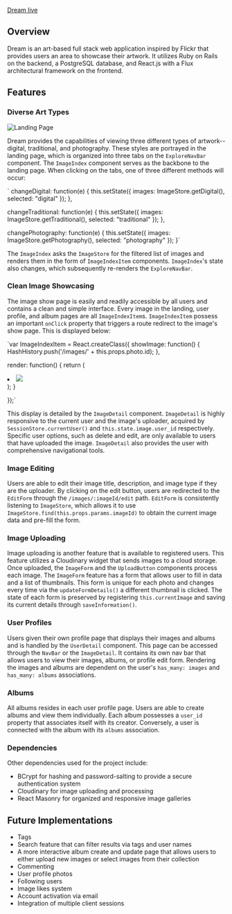 [Dream live][heroku]

[heroku]: https://dream-capstone.herokuapp.com/

## Overview

Dream is an art-based full stack web application inspired by Flickr that provides users an area to showcase their artwork.  It utilizes Ruby on Rails on the backend, a PostgreSQL database, and React.js with a Flux architectural framework on the frontend.

## Features

### Diverse Art Types

![Landing Page](./docs/screenshots/landing-page.png?raw=true "Optional Title")

Dream provides the capabilities of viewing three different types of artwork--digital, traditional, and photography. These styles are portrayed in the landing page, which is organized into three tabs on the `ExploreNavBar` component. The `ImageIndex` component serves as the backbone to the landing page. When clicking on the tabs, one of three different methods will occur:

`  changeDigital: function(e) {
    this.setState({
      images: ImageStore.getDigital(),
      selected: "digital"
     });
  },

  changeTraditional: function(e) {
    this.setState({
      images: ImageStore.getTraditional(),
      selected: "traditional"
    });
  },

  changePhotography: function(e) {
    this.setState({
      images: ImageStore.getPhotography(),
      selected: "photography"
    });
  }`

  The `ImageIndex` asks the `ImageStore` for the filtered list of images and renders them in the form of `ImageIndexItem` components. `ImageIndex`'s state also changes, which subsequently re-renders the `ExploreNavBar`.

### Clean Image Showcasing

The image show page is easily and readily accessible by all users and contains a clean and simple interface. Every image in the landing, user profile, and album pages are all `ImageIndexItem`s. `ImageIndexItem` possess an important `onClick` property that triggers a route redirect to the image's show page. This is displayed below:

`var ImageIndexItem = React.createClass({
  showImage: function() {
    HashHistory.push('/images/' + this.props.photo.id);
  },

  render: function() {
    return (
      <li className="image" onClick={this.showImage}>
        <img src={this.props.photo.image_url}/>
      </li>
    );
  }

});`

 This display is detailed by the `ImageDetail` component. `ImageDetail` is highly responsive to the current user and the image's uploader, acquired by `SessionStore.currentUser()` and `this.state.image.user_id` respectively. Specific user options, such as delete and edit, are only available to users that have uploaded the image. `ImageDetail` also provides the user with comprehensive navigational tools.

### Image Editing

Users are able to edit their image title, description, and image type if they are the uploader. By clicking on the edit button, users are redirected to the `EditForm` through the `/images/:imageId/edit` path. `EditForm` is consistently listening to `ImageStore`, which allows it to use `ImageStore.find(this.props.params.imageId)` to obtain the current image data and pre-fill the form.

### Image Uploading

Image uploading is another feature that is available to registered users. This feature utilizes a Cloudinary widget that sends images to a cloud storage. Once uploaded, the `ImageForm` and the `UploadButton` components process each image. The `ImageForm` feature has a form that allows user to fill in data and a list of thumbnails. This form is unique for each photo and changes every time via the `updateFormDetails()` a different thumbnail is clicked. The state of each form is preserved by registering `this.currentImage` and saving its current details through `saveInformation()`.


### User Profiles

Users given their own profile page that displays their images and albums and is handled by the `UserDetail` component. This page can be accessed through the `NavBar` or the `ImageDetail`. It contains its own nav bar that allows users to view their images, albums, or profile edit form. Rendering the images and albums are dependent on the user's `has_many: images` and `has_many: albums` associations.

### Albums

All albums resides in each user profile page. Users are able to create albums and view them individually. Each album possesses a `user_id` property that associates itself with its creator. Conversely, a user is connected with the album with its `albums` association.

### Dependencies

Other dependencies used for the project include:
- BCrypt for hashing and password-salting to provide a secure authentication system
- Cloudinary for image uploading and processing
- React Masonry for organized and responsive image galleries

## Future Implementations
- Tags
- Search feature that can filter results via tags and user names
- A more interactive album create and update page that allows users to either upload new images or select images from their collection
- Commenting
- User profile photos
- Following users
- Image likes system
- Account activation via email
- Integration of multiple client sessions
